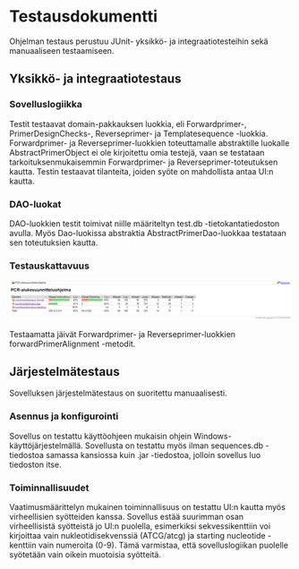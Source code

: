 # Testausdokumentti

Ohjelman testaus perustuu JUnit- yksikkö- ja integraatiotesteihin sekä manuaaliseen testaamiseen.

## Yksikkö- ja integraatiotestaus

### Sovelluslogiikka

Testit testaavat domain-pakkauksen luokkia, eli Forwardprimer-, PrimerDesignChecks-, Reverseprimer- ja Templatesequence -luokkia. Forwardprimer- ja Reverseprimer-luokkien toteuttamalle abstraktille luokalle AbstractPrimerObject ei ole kirjoitettu omia testejä, vaan se testataan tarkoituksenmukaisemmin Forwardprimer- ja Reverseprimer-toteutuksen kautta. Testin testaavat tilanteita, joiden syöte on mahdollista antaa UI:n kautta.

### DAO-luokat

DAO-luokkien testit toimivat niille määriteltyn test.db -tietokantatiedoston avulla. Myös Dao-luokissa abstraktia AbstractPrimerDao-luokkaa testataan sen toteutuksien kautta.

### Testauskattavuus

<img src="https://raw.githubusercontent.com/Karttune/otm-harjoitustyo/master/dokumentaatio/testikattavuus.png">

Testaamatta jäivät Forwardprimer- ja Reverseprimer-luokkien forwardPrimerAlignment -metodit.

## Järjestelmätestaus

Sovelluksen järjestelmätestaus on suoritettu manuaalisesti.

### Asennus ja konfigurointi

Sovellus on testattu käyttöohjeen mukaisin ohjein Windows-käyttöjärjestelmällä. Sovellusta on testattu myös ilman sequences.db -tiedostoa samassa kansiossa kuin .jar -tiedostoa, jolloin sovellus luo tiedoston itse.

### Toiminnallisuudet

Vaatimusmäärittelyn mukainen toiminnallisuus on testattu UI:n kautta myös virheellisien syötteiden kanssa. Sovellus estää suurimman osan virheellisistä syötteistä jo UI:n puolella, esimerkiksi sekvessikenttiin voi kirjoittaa vain nukleotidisekvenssiä (ATCG/atcg) ja starting nucleotide -kenttiin vain numeroita (0-9). Tämä varmistaa, että sovelluslogiikan puolelle syötetään vain oikein muotoisia syötteitä.

